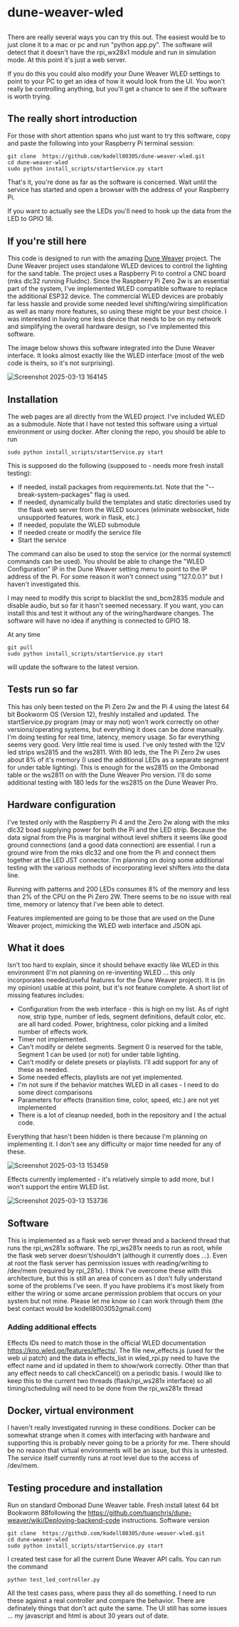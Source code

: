 # dune-weaver-wled

##
There are really several ways you can try this out.  The easiest would be to just clone it to a mac or pc and run "python app.py".  The software will detect that it doesn't have the rpi_wx28x1 module and run in simulation mode.   At this point it's just a web server.

If you do this you could also modify your Dune Weaver WLED settings to point to your PC to get an idea of how it would look from the UI.  You won't really be controlling anything, but you'll get a chance to see if the software is worth trying.

## The really short introduction

For those with short attention spans who just want to try this software, copy and paste the following into your Raspberry Pi terminal session:
```
git clone  https://github.com/kodell80305/dune-weaver-wled.git
cd dune-weaver-wled
sudo python install_scripts/startService.py start
```
That's it, you're done as far as the software is concerned.  Wait until the service has started and open a browser with the address of your Raspberry Pi.

If you want to actually see the LEDs you'll need to hook up the data from the LED to GPIO 18.

## If you're still here

This code is designed to run with the amazing [Dune Weaver](https://github.com/tuanchris/dune-weaver) project.  The Dune Weaver project uses standalone WLED devices to control the lighting for the sand table.   The project uses a Raspberry Pi to control a CNC board (mks dlc32 running Fluidnc).   Since the Raspberry Pi Zero 2w is an essential part of the system, I've implemented WLED compatible software to replace the additional ESP32 device.  The commercial WLED devices are probably far less hassle and provide some needed level shifting/wiring simplification as well as many more features, so using these might be your best choice.   I was interested in having one less device that needs to be on my network and simplifying the overall hardware design, so I've implemented this software.

The image below shows this software integrated into the Dune Weaver interface.  It looks almost exactly like the WLED interface (most of the web code is theirs, so it's not surprising).  

![Screenshot 2025-03-13 164145](https://github.com/user-attachments/assets/1a2445e7-8293-41fc-a84b-e79efbb004a6)




## Installation

The web pages are all directly from the WLED project.  I've included WLED as a submodule. Note that I have not tested this software using a virtual environment or using docker.  After cloning the repo, you should be able to run 

```
sudo python install_scripts/startService.py start
```


This is supposed do the following (supposed to - needs more fresh install testing):

* If needed, install packages from requirements.txt.  Note that the "--break-system-packages" flag is used.
* If needed, dynamically build the templates and static directories used by the flask web server from the WLED sources (eliminate websocket, hide unsupported features, work in flask, etc.)
* If needed, populate the WLED submodule
* If needed create or modify the service file
* Start the service
  
The command can also be used to stop the service (or the normal systemctl commands can be used).   You should be able to change the "WLED Configuration" IP in the Dune Weaver setting menu to point to the IP address of the Pi.  For some reason it won't connect using "127.0.0.1" but I haven't investigated this.

I may need to  modify this script to blacklist the snd_bcm2835 module and disable audio, but so far it hasn't seemed necessary.   If you want, you can install this and test it without any of the wiring/hardware changes.   The software will have no idea if anything is connected to GPIO 18.

At any time
```
git pull
sudo python install_scripts/startService.py start
```
will update the software to the latest version.


## Tests run so far
This has only been tested on the Pi Zero 2w and the Pi 4 using the latest 64 bit Bookworm OS (Version 12), freshly installed and updated.   The startService.py program (may or may not) won't work correctly on other versions/operating systems, but everything it does can be done manually.   I'm doing testing for real time, latency, memory usage.  So far everything seems very good.  Very little real time is used.  I've only tested with the 12V led strips ws2815 and the ws2811.   With 80 leds,  the The Pi Zero 2w uses about 8% of it's memory (I used the additional LEDs as a separate segment for under table lighting).   This is enough for the ws2815 on the Ombonad table or the ws2811 on with the Dune Weaver Pro version.   I'll do some additional testing with 180 leds for the ws2815 on the Dune Weaver Pro.

## Hardware configuration

I've tested only with the Raspberry Pi 4 and the Zero 2w along with the mks dlc32 boad supplying power for both the Pi and the LED strip.   Because the data signal from the Pis is marginal without level shifters it seems like good ground connections (and a good data connection) are essential.  I run a ground wire from the mks dlc32 and one from the Pi and connect them together at the LED JST connector.   I'm planning on doing some additional testing with the various methods of incorporating level shifters into the data line.

Running with patterns and 200 LEDs consumes 8% of the memory and less than 2% of the CPU on the Pi Zero 2W.   There seems to be no issue with real time, memory or latency that I've been able to detect.

Features implemented are going to be those that are used on the Dune Weaver project, mimicking the WLED web interface and JSON api.

## What it does
Isn't too hard to explain, since it should behave exactly like WLED in this environment (I'm not planning on re-inventing WLED ... this only incorporates needed/useful features for the Dune Weaver project).   It is (in my opinion) usable at this point, but it's not feature complete.  A short list of missing features includes:

* Configuration from the web interface - this is high on my list.  As of right now, strip type, number of leds, segment definitions, default color, etc. are all hard coded.  Power, brightness, color picking and a limited number of effects work.
* Timer not implemented.
* Can't modify or delete segments.  Segment 0 is reserved for the table, Segment 1 can be used (or not) for under table lighting.  
* Can't modify or delete presets or playlists.  I'll add support for any of these as needed.
* Some needed effects, playlists are not yet implemented.
* I'm not sure if the behavior matches WLED in all cases - I need to do some direct comparisons
* Parameters for effects (transition time, color, speed, etc.) are not yet implemented
* There is a lot of cleanup needed, both in the repository and I the actual code.

Everything that hasn't been hidden is there  because I'm planning on implementing it.  I don't see any difficulty or major time needed for any of these.

![Screenshot 2025-03-13 153459](https://github.com/user-attachments/assets/d07e8e04-9c14-45f4-9f9e-44ea58be0062)


Effects currently implemented - it's relatively simple to add more, but I won't support the entire WLED list.

![Screenshot 2025-03-13 153736](https://github.com/user-attachments/assets/a71a28f3-fded-46dc-bcdf-b3394b0f462a)

## Software

This is implemented as a flask web server thread and a backend thread that runs the rpi_ws281x software.  The rpi_ws281x needs to run as root, while the flask web server doesn't/shouldn't (although it currently does ...).   Even at root the flask server has permission issues with reading/writing to /dev/mem (required by rpi_281x).  I think I've overcome these with this architecture, but this is still an area of concern as I don't fully understand some of the problems I've seen.  If you have problems it's most likely from either the wiring or some arcane permission problem that occurs on your system but not mine.  Please let me know so I can work through them (the best contact would be kodell8003052gmail.com)

### Adding additional effects

Effects IDs need to match those in the official WLED documentation https://kno.wled.ge/features/effects/.   The file new_effects.js (used for the web ui patch) and the data in effects_list in wled_rpi.py need to have the effect name and id updated in them to show/work correctly.   Other than that any effect needs to call checkCancel() on a periodic basis.  I would like to keep this to the current two threads (flask/rpi_ws281x interface) so all timing/scheduling will need to be done from the rpi_ws281x thread

## Docker, virtual environment

I haven't really investigated running in these conditions.   Docker can be somewhat strange when it comes with interfacing with hardware and supporting this is probably never going to be a priority for me.  There should be no reason that virtual environments will be an issue, but this is untested.  The service itself currently runs at root level due to the access of /dev/mem.  

## Testing procedure and installation

Run on standard Ombonad Dune Weaver table.   Fresh install latest 64 bit Bookworm 88following the https://github.com/tuanchris/dune-weaver/wiki/Deploying-backend-code instructions.   Software version <??>
```
git clone  https://github.com/kodell80305/dune-weaver-wled.git
cd dune-weaver-wled
sudo python install_scripts/startService.py start
```
I created test case for all the current Dune Weaver API calls.   You can run the command
```
python test_led_controller.py
```
All the test cases pass, where pass they all do something.   I need to run these against a real controller and compare the behavior.   There are definately things that don't act quite the same.    The UI still has some issues ... my javascript and html is about 30 years out of date.   






